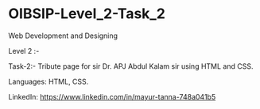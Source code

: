 # OIBSIP-Level_2-Task_2

Web Development and Designing

Level 2 :-

Task-2:- Tribute page for sir Dr. APJ Abdul Kalam sir using HTML and CSS.

Languages: HTML, CSS.

LinkedIn: https://www.linkedin.com/in/mayur-tanna-748a041b5


